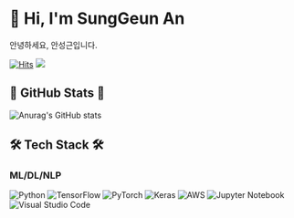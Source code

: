 # 👋 Hi, I'm SungGeun An
<!-- [![Typing SVG](https://readme-typing-svg.herokuapp.com?lines=Hi+there%F0%9F%96%90&center=true)](https://git.io/typing-svg) -->
안녕하세요, 안성근입니다. 

[![Hits](https://hits.seeyoufarm.com/api/count/incr/badge.svg?url=https%3A%2F%2Fgithub.com%2Fssunggun2%2Fhit-counter&count_bg=%23A1A1A1&title_bg=%23262525&icon=github.svg&icon_color=%23E7E7E7&title=GitHub&edge_flat=false)](https://github.com/ssunggun2)
<a href="mailto:ssunggun2@snu.ac.kr"><img src="https://img.shields.io/badge/Gmail-d14836?&logo=Gmail&logoColor=white&link=ssunggun2@snu.ac.kr"/></a>

## :musical_note: GitHub Stats :musical_note:
![Anurag's GitHub stats](https://github-readme-stats.vercel.app/api?username=ssunggun2&show_icons=true&theme=vue&count_private=true)

<!--[![Top Langs](https://github-readme-stats.vercel.app/api/top-langs/?username=ssunggun2)](https://github.com/ssungggun2/github-readme-stats)-->

## 🛠 Tech Stack 🛠 
###  ML/DL/NLP 
![Python](https://img.shields.io/badge/python-3776AB?style=flat&logo=python&logoColor=ffdd54)
![TensorFlow](https://img.shields.io/badge/TensorFlow-FF6F00?style=flat&logo=TensorFlow&logoColor=white)
![PyTorch](https://img.shields.io/badge/PyTorch-%23EE4C2C.svg?style=flat&logo=PyTorch&logoColor=white)
![Keras](https://img.shields.io/badge/Keras-%23D00000.svg?style=flat&logo=Keras&logoColor=white)
![AWS](https://img.shields.io/badge/AWS-%23FF9900.svg?style=flat&logo=amazon-aws&logoColor=white)
![Jupyter Notebook](https://img.shields.io/badge/jupyter-F37626.svg?style=flat&logo=jupyter&logoColor=white)
![Visual Studio Code](https://img.shields.io/badge/Visual%20Studio%20Code-0078d7.svg?style=flat&logo=visual-studio-code&logoColor=white)
<!-- 
- 📒 **Fomagran's blog ...** [![Tech Blog Badge](http://img.shields.io/badge/-Tech%20blog-black?style=flat-square&logo=blogger&logoColor=white&link=https://fomaios.tistory.com/)](https://fomaios.tistory.com/)

- 📺  **Fomagran's Youtube...**[![Youtube Badge](https://img.shields.io/badge/Youtube-ff0000?style=flat-square&logo=youtube&link=https://www.youtube.com/channel/UC59AeIeNUcJDoCga8cO5ENw)](https://www.youtube.com/channel/UC59AeIeNUcJDoCga8cO5ENw)      -->
